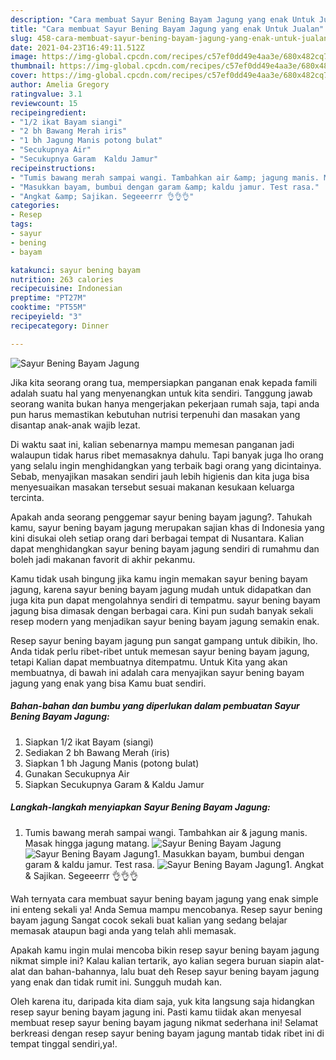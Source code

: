 ```yaml
---
description: "Cara membuat Sayur Bening Bayam Jagung yang enak Untuk Jualan"
title: "Cara membuat Sayur Bening Bayam Jagung yang enak Untuk Jualan"
slug: 458-cara-membuat-sayur-bening-bayam-jagung-yang-enak-untuk-jualan
date: 2021-04-23T16:49:11.512Z
image: https://img-global.cpcdn.com/recipes/c57ef0dd49e4aa3e/680x482cq70/sayur-bening-bayam-jagung-foto-resep-utama.jpg
thumbnail: https://img-global.cpcdn.com/recipes/c57ef0dd49e4aa3e/680x482cq70/sayur-bening-bayam-jagung-foto-resep-utama.jpg
cover: https://img-global.cpcdn.com/recipes/c57ef0dd49e4aa3e/680x482cq70/sayur-bening-bayam-jagung-foto-resep-utama.jpg
author: Amelia Gregory
ratingvalue: 3.1
reviewcount: 15
recipeingredient:
- "1/2 ikat Bayam siangi"
- "2 bh Bawang Merah iris"
- "1 bh Jagung Manis potong bulat"
- "Secukupnya Air"
- "Secukupnya Garam  Kaldu Jamur"
recipeinstructions:
- "Tumis bawang merah sampai wangi. Tambahkan air &amp; jagung manis. Masak hingga jagung matang."
- "Masukkan bayam, bumbui dengan garam &amp; kaldu jamur. Test rasa."
- "Angkat &amp; Sajikan. Segeeerrr 👌👌👌"
categories:
- Resep
tags:
- sayur
- bening
- bayam

katakunci: sayur bening bayam 
nutrition: 263 calories
recipecuisine: Indonesian
preptime: "PT27M"
cooktime: "PT55M"
recipeyield: "3"
recipecategory: Dinner

---
```



![Sayur Bening Bayam Jagung](https://img-global.cpcdn.com/recipes/c57ef0dd49e4aa3e/680x482cq70/sayur-bening-bayam-jagung-foto-resep-utama.jpg)

Jika kita seorang orang tua, mempersiapkan panganan enak kepada famili adalah suatu hal yang menyenangkan untuk kita sendiri. Tanggung jawab seorang  wanita bukan hanya mengerjakan pekerjaan rumah saja, tapi anda pun harus memastikan kebutuhan nutrisi terpenuhi dan masakan yang disantap anak-anak wajib lezat.

Di waktu  saat ini, kalian sebenarnya mampu memesan panganan jadi walaupun tidak harus ribet memasaknya dahulu. Tapi banyak juga lho orang yang selalu ingin menghidangkan yang terbaik bagi orang yang dicintainya. Sebab, menyajikan masakan sendiri jauh lebih higienis dan kita juga bisa menyesuaikan masakan tersebut sesuai makanan kesukaan keluarga tercinta. 



Apakah anda seorang penggemar sayur bening bayam jagung?. Tahukah kamu, sayur bening bayam jagung merupakan sajian khas di Indonesia yang kini disukai oleh setiap orang dari berbagai tempat di Nusantara. Kalian dapat menghidangkan sayur bening bayam jagung sendiri di rumahmu dan boleh jadi makanan favorit di akhir pekanmu.

Kamu tidak usah bingung jika kamu ingin memakan sayur bening bayam jagung, karena sayur bening bayam jagung mudah untuk didapatkan dan juga kita pun dapat mengolahnya sendiri di tempatmu. sayur bening bayam jagung bisa dimasak dengan berbagai cara. Kini pun sudah banyak sekali resep modern yang menjadikan sayur bening bayam jagung semakin enak.

Resep sayur bening bayam jagung pun sangat gampang untuk dibikin, lho. Anda tidak perlu ribet-ribet untuk memesan sayur bening bayam jagung, tetapi Kalian dapat membuatnya ditempatmu. Untuk Kita yang akan membuatnya, di bawah ini adalah cara menyajikan sayur bening bayam jagung yang enak yang bisa Kamu buat sendiri.

<!--inarticleads1-->

##### Bahan-bahan dan bumbu yang diperlukan dalam pembuatan Sayur Bening Bayam Jagung:

1. Siapkan 1/2 ikat Bayam (siangi)
1. Sediakan 2 bh Bawang Merah (iris)
1. Siapkan 1 bh Jagung Manis (potong bulat)
1. Gunakan Secukupnya Air
1. Siapkan Secukupnya Garam &amp; Kaldu Jamur




<!--inarticleads2-->

##### Langkah-langkah menyiapkan Sayur Bening Bayam Jagung:

1. Tumis bawang merah sampai wangi. Tambahkan air &amp; jagung manis. Masak hingga jagung matang.
<img src="https://img-global.cpcdn.com/steps/be5f4d8bb1b3d398/160x128cq70/sayur-bening-bayam-jagung-langkah-memasak-1-foto.jpg" alt="Sayur Bening Bayam Jagung"><img src="https://img-global.cpcdn.com/steps/d7efb2c0716e4fdb/160x128cq70/sayur-bening-bayam-jagung-langkah-memasak-1-foto.jpg" alt="Sayur Bening Bayam Jagung">1. Masukkan bayam, bumbui dengan garam &amp; kaldu jamur. Test rasa.
<img src="https://img-global.cpcdn.com/steps/fe735a53cb67e902/160x128cq70/sayur-bening-bayam-jagung-langkah-memasak-2-foto.jpg" alt="Sayur Bening Bayam Jagung">1. Angkat &amp; Sajikan. Segeeerrr 👌👌👌




Wah ternyata cara membuat sayur bening bayam jagung yang enak simple ini enteng sekali ya! Anda Semua mampu mencobanya. Resep sayur bening bayam jagung Sangat cocok sekali buat kalian yang sedang belajar memasak ataupun bagi anda yang telah ahli memasak.

Apakah kamu ingin mulai mencoba bikin resep sayur bening bayam jagung nikmat simple ini? Kalau kalian tertarik, ayo kalian segera buruan siapin alat-alat dan bahan-bahannya, lalu buat deh Resep sayur bening bayam jagung yang enak dan tidak rumit ini. Sungguh mudah kan. 

Oleh karena itu, daripada kita diam saja, yuk kita langsung saja hidangkan resep sayur bening bayam jagung ini. Pasti kamu tiidak akan menyesal membuat resep sayur bening bayam jagung nikmat sederhana ini! Selamat berkreasi dengan resep sayur bening bayam jagung mantab tidak ribet ini di tempat tinggal sendiri,ya!.

